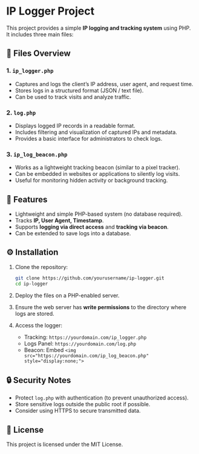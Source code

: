 # IP Logger Project

This project provides a simple **IP logging and tracking system** using PHP.  
It includes three main files:

## 📂 Files Overview

### 1. `ip_logger.php`
- Captures and logs the client’s IP address, user agent, and request time.
- Stores logs in a structured format (JSON / text file).
- Can be used to track visits and analyze traffic.

### 2. `log.php`
- Displays logged IP records in a readable format.
- Includes filtering and visualization of captured IPs and metadata.
- Provides a basic interface for administrators to check logs.

### 3. `ip_log_beacon.php`
- Works as a lightweight tracking beacon (similar to a pixel tracker).
- Can be embedded in websites or applications to silently log visits.
- Useful for monitoring hidden activity or background tracking.

## 🚀 Features
- Lightweight and simple PHP-based system (no database required).
- Tracks **IP, User Agent, Timestamp**.
- Supports **logging via direct access** and **tracking via beacon**.
- Can be extended to save logs into a database.

## ⚙️ Installation
1. Clone the repository:
   ```bash
   git clone https://github.com/yourusername/ip-logger.git
   cd ip-logger
   ```

2. Deploy the files on a PHP-enabled server.

3. Ensure the web server has **write permissions** to the directory where logs are stored.

4. Access the logger:
   - Tracking: `https://yourdomain.com/ip_logger.php`
   - Logs Panel: `https://yourdomain.com/log.php`
   - Beacon: Embed `<img src="https://yourdomain.com/ip_log_beacon.php" style="display:none;">`

## 🔒 Security Notes
- Protect `log.php` with authentication (to prevent unauthorized access).
- Store sensitive logs outside the public root if possible.
- Consider using HTTPS to secure transmitted data.

## 📜 License
This project is licensed under the MIT License.

